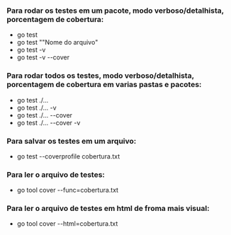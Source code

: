 ### Para rodar os testes em um pacote, modo verboso/detalhista, porcentagem de cobertura:
- go test 
- go test ""Nome do arquivo"
- go test -v
- go test -v --cover
  
### Para rodar todos os testes, modo verboso/detalhista, porcentagem de cobertura em varias pastas e pacotes:
- go test ./...
- go test ./... -v
- go test ./... --cover
- go test ./... --cover -v

### Para salvar os testes em um arquivo:
- go test --coverprofile cobertura.txt 

### Para ler o arquivo de testes:
- go tool cover --func=cobertura.txt 

### Para ler o arquivo de testes em html de froma mais visual:
- go tool cover --html=cobertura.txt 